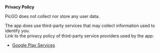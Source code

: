 **Privacy Policy**

PicGO does not collect nor store any user data.

The app does use third-party services that may collect information used to identify you.  
Link to the privacy policy of third-party service providers used by the app:
*   [Google Play Services](https://www.google.com/policies/privacy/)
